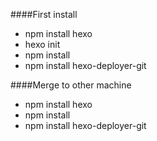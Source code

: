 ####First install

* npm install hexo
* hexo init
* npm install 
* npm install hexo-deployer-git

####Merge to other machine

* npm install hexo
* npm install
* npm install hexo-deployer-git
